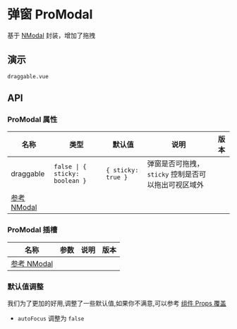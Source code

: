 # 弹窗 ProModal
基于 [NModal](https://www.naiveui.com/zh-CN/os-theme/components/modal) 封装，增加了拖拽

## 演示

```demo
draggable.vue
```

## API
### ProModal 属性
| 名称                                                                               | 类型                           | 默认值             | 说明                                                | 版本 |
| ---------------------------------------------------------------------------------- | ------------------------------ | ------------------ | --------------------------------------------------- | ---- |
| draggable                                                                          | `false \| { sticky: boolean }` | `{ sticky: true }` | 弹窗是否可拖拽，`sticky` 控制是否可以拖出可视区域外 |      |
| [参考 NModal](https://www.naiveui.com/zh-CN/os-theme/components/modal#Modal-Props) |                                |                    |                                                     |      |

### ProModal 插槽
| 名称                                                                   | 参数 | 说明 | 版本 |
| ---------------------------------------------------------------------- | ---- | ---- | ---- |
| [参考 NModal](https://www.naiveui.com/zh-CN/os-theme/components/modal) |      |      |      |

### 默认值调整
我们为了更加的好用,调整了一些默认值,如果你不满意,可以参考 [组件 Props 覆盖](config-provider#prop-overrides.vue)
- `autoFocus` 调整为 `false`
